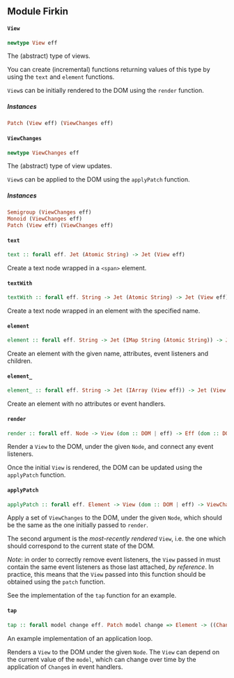 ## Module Firkin

#### `View`

``` purescript
newtype View eff
```

The (abstract) type of views.

You can create (incremental) functions returning values of this type by
using the `text` and `element` functions.

`View`s can be initially rendered to the DOM using the `render` function.

##### Instances
``` purescript
Patch (View eff) (ViewChanges eff)
```

#### `ViewChanges`

``` purescript
newtype ViewChanges eff
```

The (abstract) type of view updates.

`View`s can be applied to the DOM using the `applyPatch` function.

##### Instances
``` purescript
Semigroup (ViewChanges eff)
Monoid (ViewChanges eff)
Patch (View eff) (ViewChanges eff)
```

#### `text`

``` purescript
text :: forall eff. Jet (Atomic String) -> Jet (View eff)
```

Create a text node wrapped in a `<span>` element.

#### `textWith`

``` purescript
textWith :: forall eff. String -> Jet (Atomic String) -> Jet (View eff)
```

Create a text node wrapped in an element with the specified name.

#### `element`

``` purescript
element :: forall eff. String -> Jet (IMap String (Atomic String)) -> Jet (IMap String (Atomic (EventListener eff))) -> Jet (IArray (View eff)) -> Jet (View eff)
```

Create an element with the given name, attributes, event listeners and
children.

#### `element_`

``` purescript
element_ :: forall eff. String -> Jet (IArray (View eff)) -> Jet (View eff)
```

Create an element with no attributes or event handlers.

#### `render`

``` purescript
render :: forall eff. Node -> View (dom :: DOM | eff) -> Eff (dom :: DOM | eff) Unit
```

Render a `View` to the DOM, under the given `Node`, and connect any
event listeners.

Once the initial `View` is rendered, the DOM can be updated using the
`applyPatch` function.

#### `applyPatch`

``` purescript
applyPatch :: forall eff. Element -> View (dom :: DOM | eff) -> ViewChanges (dom :: DOM | eff) -> Eff (dom :: DOM | eff) Unit
```

Apply a set of `ViewChanges` to the DOM, under the given `Node`, which should
be the same as the one initially passed to `render`.

The second argument is the _most-recently rendered_ `View`, i.e. the one which
should correspond to the current state of the DOM.

_Note_: in order to correctly remove event listeners, the `View` passed in
must contain the same event listeners as those last attached, _by reference_.
In practice, this means that the `View` passed into this function should be
obtained using the `patch` function.

See the implementation of the `tap` function for an example.

#### `tap`

``` purescript
tap :: forall model change eff. Patch model change => Element -> ((Change model -> Eff (dom :: DOM, ref :: REF | eff) Unit) -> Jet model -> Jet (View (dom :: DOM, ref :: REF | eff))) -> model -> Eff (dom :: DOM, ref :: REF | eff) Unit
```

An example implementation of an application loop.

Renders a `View` to the DOM under the given `Node`. The `View` can depend
on the current value of the `model`, which can change over time by the
application of `Change`s in event handlers.


